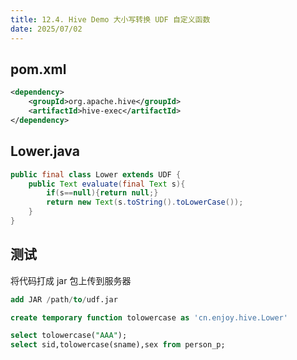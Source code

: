 ```yaml
---
title: 12.4. Hive Demo 大小写转换 UDF 自定义函数
date: 2025/07/02
---
```


## pom.xml
```xml
<dependency>
    <groupId>org.apache.hive</groupId>
    <artifactId>hive-exec</artifactId>
</dependency>
```

## Lower.java
```java
public final class Lower extends UDF {
    public Text evaluate(final Text s){
        if(s==null){return null;}
        return new Text(s.toString().toLowerCase());
    }
}
```

## 测试
将代码打成 jar 包上传到服务器

```sql
add JAR /path/to/udf.jar

create temporary function tolowercase as 'cn.enjoy.hive.Lower'

select tolowercase("AAA");
select sid,tolowercase(sname),sex from person_p;
```

















